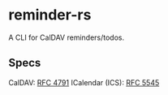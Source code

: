 # reminder-rs

A CLI for CalDAV reminders/todos.

## Specs

CalDAV: [RFC 4791](https://datatracker.ietf.org/doc/html/rfc4791)
ICalendar (ICS): [RFC 5545](https://datatracker.ietf.org/doc/html/rfc5545)

